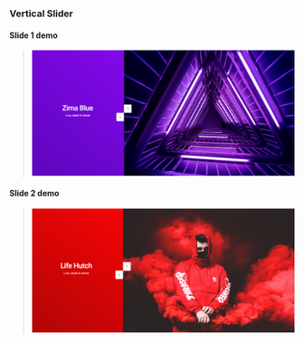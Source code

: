 ### Vertical Slider

#### Slide 1 demo
> ![Slide 1](/demo/Slide_1.png)

#### Slide 2 demo
> ![Slide 1](/demo/Slide_2.png)